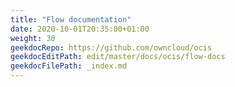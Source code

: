 ```yaml
---
title: "Flow documentation"
date: 2020-10-01T20:35:00+01:00
weight: 30
geekdocRepo: https://github.com/owncloud/ocis
geekdocEditPath: edit/master/docs/ocis/flow-docs
geekdocFilePath: _index.md
---
```


